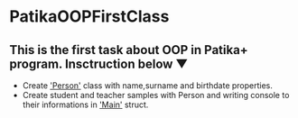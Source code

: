 # PatikaOOPFirstClass 
## This is the first task about OOP in Patika+ program. Insctruction below ▼
- Create ['Person'](https://github.com/Chessfull/PatikaOOPFirstClass/blob/master/Person.cs) class with name,surname and birthdate properties.
- Create student and teacher samples with Person and writing console to their informations in ['Main'](https://github.com/Chessfull/PatikaOOPFirstClass/blob/master/Program.cs) struct.
